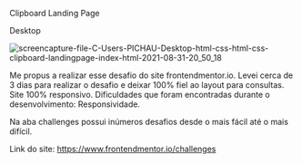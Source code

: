 Clipboard Landing Page

Desktop

![screencapture-file-C-Users-PICHAU-Desktop-html-css-html-css-clipboard-landingpage-index-html-2021-08-31-20_50_18](https://user-images.githubusercontent.com/87503905/131590256-98cd881c-a163-44b5-948a-952301ab0cb3.png)



Me propus a realizar esse desafio do site frontendmentor.io. 
Levei cerca de 3 dias para realizar o desafio e deixar 100% fiel ao layout para consultas.
Site 100% responsivo.
Dificuldades que foram encontradas durante o desenvolvimento: Responsividade.

Na aba challenges possui inúmeros desafios desde o mais fácil até o mais difícil.

Link do site: https://www.frontendmentor.io/challenges
